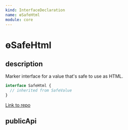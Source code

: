 ```yaml
---
kind: InterfaceDeclaration
name: ɵSafeHtml
module: core
---
```


# ɵSafeHtml

## description

Marker interface for a value that's safe to use as HTML.

```ts
interface SafeHtml {
  // inherited from SafeValue
}
```

[Link to repo](https://github.com/timdeschryver/angular/blob/master/packages/core/src/sanitization/bypass.ts#L30-L30)

## publicApi
